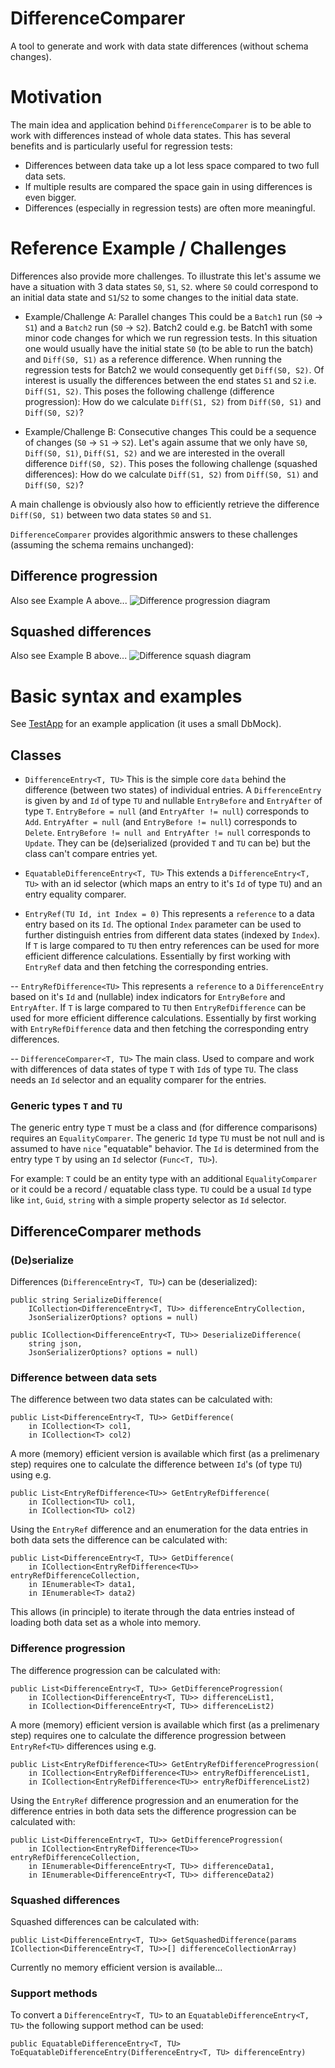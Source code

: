 # DifferenceComparer
A tool to generate and work with data state differences (without schema changes).


# Motivation
The main idea and application behind `DifferenceComparer` is to be able to work with differences instead of whole data states.
This has several benefits and is particularly useful for regression tests:
- Differences between data take up a lot less space compared to two full data sets.
- If multiple results are compared the space gain in using differences is even bigger.
- Differences (especially in regression tests) are often more meaningful.


# Reference Example / Challenges
Differences also provide more challenges. To illustrate this let's assume we have a situation with 3 data states `S0`, `S1`, `S2`.
where `S0` could correspond to an initial data state and `S1`/`S2` to some changes to the initial data state.

- Example/Challenge A: Parallel changes
  This could be a `Batch1` run (`S0` -> `S1`) and a `Batch2` run (`S0` -> `S2`).
  Batch2 could e.g. be Batch1 with some minor code changes for which we run regression tests.
  In this situation one would usually have the initial state `S0` (to be able to run the batch) and `Diff(S0, S1)` as a reference difference.
  When running the regression tests for Batch2 we would consequently get `Diff(S0, S2)`.
  Of interest is usually the differences between the end states `S1` and `S2` i.e. `Diff(S1, S2)`.
  This poses the following challenge (difference progression):
  How do we calculate `Diff(S1, S2)` from `Diff(S0, S1)` and `Diff(S0, S2)`?

- Example/Challenge B: Consecutive changes
  This could be a sequence of changes (`S0` -> `S1` -> `S2`).
  Let's again assume that we only have `S0`, `Diff(S0, S1)`, `Diff(S1, S2)` and we are interested in the overall difference `Diff(S0, S2)`.
  This poses the following challenge (squashed differences):
  How do we calculate `Diff(S1, S2)` from `Diff(S0, S1)` and `Diff(S0, S2)`?

A main challenge is obviously also how to efficiently retrieve the difference `Diff(S0, S1)` between two data states `S0` and `S1`.

`DifferenceComparer` provides algorithmic answers to these challenges (assuming the schema remains unchanged):

## Difference progression
Also see Example A above...
![Difference progression diagram](http://www.plantuml.com/plantuml/proxy?cache=no&src=https://raw.githubusercontent.com/jjermann/differenceComparer/develop/doc/differenceProgression.puml)

## Squashed differences
Also see Example B above...
![Difference squash diagram](http://www.plantuml.com/plantuml/proxy?cache=no&src=https://raw.githubusercontent.com/jjermann/differenceComparer/develop/doc/differenceSquash.puml)


# Basic syntax and examples
See [TestApp](https://github.com/jjermann/differenceComparer/blob/develop/src/TestApp/Program.cs) for an example application (it uses a small DbMock).
## Classes
- ```DifferenceEntry<T, TU>```
  This is the simple core `data` behind the difference (between two states) of individual entries.
  A `DifferenceEntry` is given by and `Id` of type `TU` and nullable `EntryBefore` and `EntryAfter` of type `T`.
  `EntryBefore = null` (and `EntryAfter != null`) corresponds to `Add`.
  `EntryAfter = null` (and `EntryBefore != null`) corresponds to `Delete`.
  `EntryBefore != null and EntryAfter != null` corresponds to `Update`.
  They can be (de)serialized (provided `T` and `TU` can be) but the class can't compare entries yet.

- ```EquatableDifferenceEntry<T, TU>```
  This extends a `DifferenceEntry<T, TU>` with an id selector (which maps an entry to it's `Id` of type `TU`) and an entry equality comparer.

- ```EntryRef(TU Id, int Index = 0)```
  This represents a `reference` to a data entry based on its `Id`.
  The optional `Index` parameter can be used to further distinguish entries from different data states (indexed by `Index`).
  If `T` is large compared to `TU` then entry references can be used for more efficient difference calculations.
  Essentially by first working with `EntryRef` data and then fetching the corresponding entries.

-- ```EntryRefDifference<TU>```
  This represents a `reference` to a `DifferenceEntry` based on it's `Id` and (nullable) index indicators for `EntryBefore` and `EntryAfter`.
  If `T` is large compared to `TU` then `EntryRefDifference` can be used for more efficient difference calculations.
  Essentially by first working with `EntryRefDifference` data and then fetching the corresponding entry differences.

-- ```DifferenceComparer<T, TU>```
  The main class.
  Used to compare and work with differences of data states of type `T` with `Id`s of type `TU`.
  The class needs an `Id` selector and an equality comparer for the entries.

### Generic types `T` and `TU`
The generic entry type `T` must be a class and (for difference comparisons) requires an `EqualityComparer`.
The generic `Id` type `TU` must be not null and is assumed to have `nice` "equatable" behavior.
The `Id` is determined from the entry type `T` by using an `Id` selector (`Func<T, TU>`).

For example:
`T` could be an entity type with an additional `EqualityComparer` or it could be a record / equatable class type.
`TU` could be a usual `Id` type like `int`, `Guid`, `string` with a simple property selector as `Id` selector.

## DifferenceComparer methods
### (De)serialize
Differences (`DifferenceEntry<T, TU>`) can be (deserialized):
```
public string SerializeDifference(
    ICollection<DifferenceEntry<T, TU>> differenceEntryCollection,
    JsonSerializerOptions? options = null)
```
```
public ICollection<DifferenceEntry<T, TU>> DeserializeDifference(
    string json,
    JsonSerializerOptions? options = null)
```

### Difference between data sets
The difference between two data states can be calculated with:
```
public List<DifferenceEntry<T, TU>> GetDifference(
    in ICollection<T> col1,
    in ICollection<T> col2)
```

A more (memory) efficient version is available which first (as a prelimenary step)
requires one to calculate the difference between `Id`'s (of type `TU`) using e.g.
```
public List<EntryRefDifference<TU>> GetEntryRefDifference(
    in ICollection<TU> col1,
    in ICollection<TU> col2)
```

Using the `EntryRef` difference and an enumeration for the data entries
in both data sets the difference can be calculated with:
```
public List<DifferenceEntry<T, TU>> GetDifference(
    in ICollection<EntryRefDifference<TU>> entryRefDifferenceCollection,
    in IEnumerable<T> data1,
    in IEnumerable<T> data2)
```
This allows (in principle) to iterate through the data entries instead of loading both data set as a whole into memory.

### Difference progression
The difference progression can be calculated with:
```
public List<DifferenceEntry<T, TU>> GetDifferenceProgression(
    in ICollection<DifferenceEntry<T, TU>> differenceList1,
    in ICollection<DifferenceEntry<T, TU>> differenceList2)
```

A more (memory) efficient version is available which first (as a prelimenary step)
requires one to calculate the difference progression between `EntryRef<TU>` differences using e.g.
```
public List<EntryRefDifference<TU>> GetEntryRefDifferenceProgression(
    in ICollection<EntryRefDifference<TU>> entryRefDifferenceList1,
    in ICollection<EntryRefDifference<TU>> entryRefDifferenceList2)
```

Using the `EntryRef` difference progression and an enumeration for the difference entries
in both data sets the difference progression can be calculated with:
```
public List<DifferenceEntry<T, TU>> GetDifferenceProgression(
    in ICollection<EntryRefDifference<TU>> entryRefDifferenceCollection,
    in IEnumerable<DifferenceEntry<T, TU>> differenceData1,
    in IEnumerable<DifferenceEntry<T, TU>> differenceData2)
```

### Squashed differences
Squashed differences can be calculated with:
```
public List<DifferenceEntry<T, TU>> GetSquashedDifference(params ICollection<DifferenceEntry<T, TU>>[] differenceCollectionArray)
```

Currently no memory efficient version is available...

### Support methods
To convert a `DifferenceEntry<T, TU>` to an `EquatableDifferenceEntry<T, TU>` the following support method can be used:
```
public EquatableDifferenceEntry<T, TU> ToEquatableDifferenceEntry(DifferenceEntry<T, TU> differenceEntry)
```